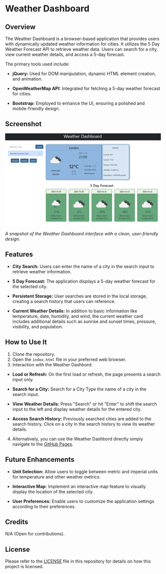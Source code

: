 # Weather Dashboard

## Overview

The Weather Dashboard is a browser-based application that provides users with dynamically updated weather information for cities. It utilizes the 5 Day Weather Forecast API to retrieve weather data. Users can search for a city, view current weather details, and access a 5-day forecast.

The primary tools used include:

- **jQuery:** Used for DOM manipulation, dynamic HTML element creation, and animation.

- **OpenWeatherMap API:** Integrated for fetching a 5-day weather forecast for cities.

- **Bootstrap:** Employed to enhance the UI, ensuring a polished and mobile-friendly design.


## Screenshot

![Weather Dashboard](./assets/images/weather-dashboard.png)

*A snapshot of the Weather Dashboard interface with a clean, user-friendly design.*


## Features

- **City Search:** Users can enter the name of a city in the search input to retrieve weather information.

- **5 Day Forecast:** The application displays a 5-day weather forecast for the selected city.

- **Persistent Storage:** User searches are stored in the local storage, creating a search history that users can reference.

- **Current Weather Details:** In addition to basic information like temperature, date, humidity, and wind, the current weather card includes additional details such as sunrise and sunset times, pressure, visibility, and population.

## How to Use It

1. Clone the repository.
2. Open the `index.html` file in your preferred web browser.
3. Interaction with the Weather Dashbord:
  - **Load or Refresh:** On the first load or refresh, the page presents a search input only.
  
  - **Search for a City:** Search for a City Type the name of a city in the search input.
      
  - **View Weather Details:** Press "Search" or hit "Enter" to shift the search input to the left and display weather details for the entered city.

  - **Access Search History:** Previously searched cities are added to the search history. Click on a city in the search history to view its weather details.

4. Alternatively, you can use the Weather Dashbord directly simply navigate to the [GitHub Pages](https://martindocs-bootcamp.github.io/mtatarski-weather-dashboard/).

## Future Enhancements

- **Unit Selection:** Allow users to toggle between metric and imperial units for temperature and other weather metrics.

- **Interactive Map:** Implement an interactive map feature to visually display the location of the selected city.

- **User Preferences:** Enable users to customize the application settings according to their preferences.

## Credits

N/A (Open for contributions).

## License

Please refer to the [LICENSE](./LICENSE.md) file in this repository for details on how this project is licensed.
